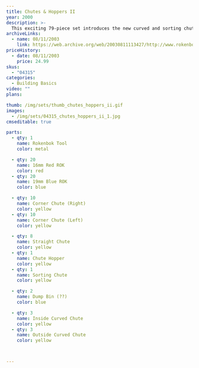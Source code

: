 ```yaml
---
title: Chutes & Hoppers II
year: 2000
description: >-
  This exciting 79-piece set introduces the new curved and sorting chutes allow you to build elaborate chute systems that will take your Rokenbok balls in, out, and around your Rokenbok World.
archiveLinks:
  - name: 08/11/2003
    link: https://web.archive.org/web/20030811113427/http://www.rokenbok.com/catalog/pd_bb_chutes_hoppers2.html
priceHistory:
  - date: 08/11/2003
    price: 24.99
skus:
  - "04315"
categories:
  - Building Basics
video: ""
plans:

thumb: /img/sets/thumb_chutes_hoppers_ii.gif
images:
  - /img/sets/04315_chutes_hoppers_ii_1.jpg
cmseditable: true

parts:
  - qty: 1
    name: Rokenbok Tool
    color: metal

  - qty: 20
    name: 16mm Red ROK
    color: red
  - qty: 20
    name: 19mm Blue ROK
    color: blue

  - qty: 10
    name: Corner Chute (Right)
    color: yellow
  - qty: 10
    name: Corner Chute (Left)
    color: yellow

  - qty: 8
    name: Straight Chute
    color: yellow
  - qty: 1
    name: Chute Hopper
    color: yellow
  - qty: 1
    name: Sorting Chute
    color: yellow

  - qty: 2
    name: Dump Bin (??)
    color: blue

  - qty: 3
    name: Inside Curved Chute
    color: yellow
  - qty: 3
    name: Outside Curved Chute
    color: yellow



---
```

